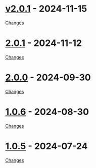 <a id="v2.0.1"></a>
# [v2.0.1](https://github.com/std-uritemplate/std-uritemplate/releases/tag/v2.0.1) - 2024-11-15



[Changes][v2.0.1]


<a id="2.0.1"></a>
# [2.0.1](https://github.com/std-uritemplate/std-uritemplate/releases/tag/2.0.1) - 2024-11-12



[Changes][2.0.1]


<a id="2.0.0"></a>
# [2.0.0](https://github.com/std-uritemplate/std-uritemplate/releases/tag/2.0.0) - 2024-09-30



[Changes][2.0.0]


<a id="1.0.6"></a>
# [1.0.6](https://github.com/std-uritemplate/std-uritemplate/releases/tag/1.0.6) - 2024-08-30



[Changes][1.0.6]


<a id="1.0.5"></a>
# [1.0.5](https://github.com/std-uritemplate/std-uritemplate/releases/tag/1.0.5) - 2024-07-24



[Changes][1.0.5]


[v2.0.1]: https://github.com/std-uritemplate/std-uritemplate/compare/2.0.1...v2.0.1
[2.0.1]: https://github.com/std-uritemplate/std-uritemplate/compare/2.0.0...2.0.1
[2.0.0]: https://github.com/std-uritemplate/std-uritemplate/compare/1.0.6...2.0.0
[1.0.6]: https://github.com/std-uritemplate/std-uritemplate/compare/1.0.5...1.0.6
[1.0.5]: https://github.com/std-uritemplate/std-uritemplate/tree/1.0.5

<!-- Generated by https://github.com/rhysd/changelog-from-release v3.8.0 -->
